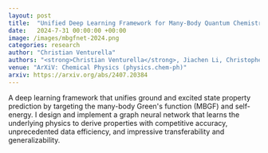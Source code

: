 ```yaml
---
layout: post
title:  "Unified Deep Learning Framework for Many-Body Quantum Chemistry via Green's Functions"
date:   2024-7-31 00:00:00 +00:00
image: /images/mbgfnet-2024.png
categories: research
author: "Christian Venturella"
authors: "<strong>Christian Venturella</strong>, Jiachen Li, Christopher Hillenbrand, Ximena Leyva Peralta, Jessica Liu, Tianyu Zhu*"
venue: "ArXiV: Chemical Physics (physics.chem-ph)"
arxiv: https://arxiv.org/abs/2407.20384
---
```

A deep learning framework that unifies ground and excited state property prediction by targeting the many-body Green's function (MBGF) and self-energy. I design and implement a graph neural network that learns the underlying physics to derive properties with competitive accuracy, unprecedented data efficiency, and impressive transferability and generalizability.
